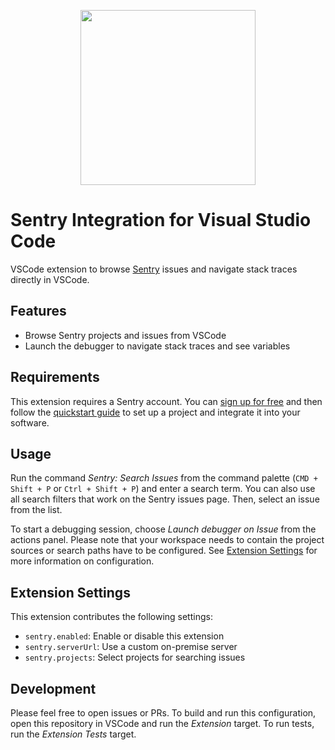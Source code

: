 <p align="center">
  <a href="https://sentry.io" target="_blank" align="center">
    <img src="https://sentry-brand.storage.googleapis.com/sentry-logo-black.png" width="280">
  </a>
  <br />
</p>

# Sentry Integration for Visual Studio Code

VSCode extension to browse [Sentry](https://sentry.io) issues and navigate stack
traces directly in VSCode.

## Features

- Browse Sentry projects and issues from VSCode
- Launch the debugger to navigate stack traces and see variables

## Requirements

This extension requires a Sentry account. You can
[sign up for free](https://sentry.io/signup/) and then follow the
[quickstart guide](https://docs.sentry.io/quickstart/) to set up a project and
integrate it into your software.

## Usage

Run the command _Sentry: Search Issues_ from the command palette
(`CMD + Shift + P` or `Ctrl + Shift + P`) and enter a search term. You can also
use all search filters that work on the Sentry issues page. Then, select an
issue from the list.

To start a debugging session, choose _Launch debugger on Issue_ from the actions
panel. Please note that your workspace needs to contain the project sources or
search paths have to be configured. See
[Extension Settings](#extension-settings) for more information on configuration.

## Extension Settings

This extension contributes the following settings:

- `sentry.enabled`: Enable or disable this extension
- `sentry.serverUrl`: Use a custom on-premise server
- `sentry.projects`: Select projects for searching issues

## Development

Please feel free to open issues or PRs. To build and run this configuration,
open this repository in VSCode and run the _Extension_ target. To run tests, run
the _Extension Tests_ target.
